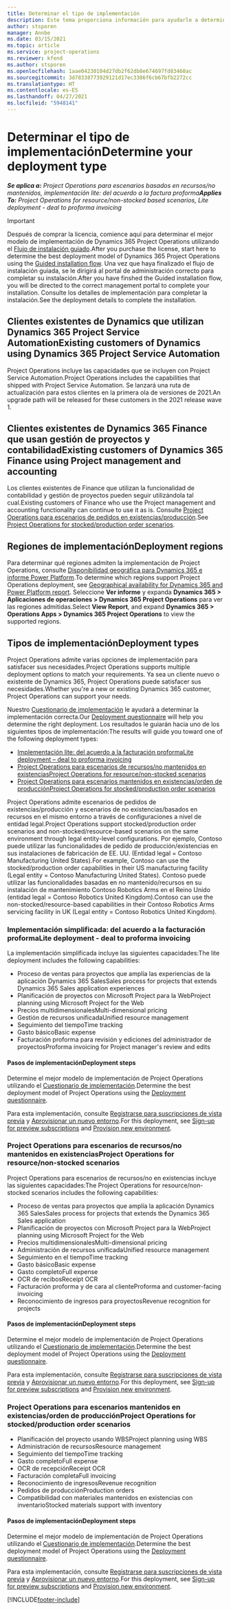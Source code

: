 ```yaml
---
title: Determinar el tipo de implementación
description: Este tema proporciona información para ayudarle a determinar el tipo de implementación correcto de las operaciones de proyecto para su empresa.
author: stsporen
manager: Annbe
ms.date: 03/15/2021
ms.topic: article
ms.service: project-operations
ms.reviewer: kfend
ms.author: stsporen
ms.openlocfilehash: 1aae04230104d27db2f62db8e674697fd83460ac
ms.sourcegitcommit: 3d78338773929121d17ec3386f6cb67bfb2272cc
ms.translationtype: HT
ms.contentlocale: es-ES
ms.lasthandoff: 04/27/2021
ms.locfileid: "5948141"
---
```

# <a name="determine-your-deployment-type"></a><span data-ttu-id="e09e4-103">Determinar el tipo de implementación</span><span class="sxs-lookup"><span data-stu-id="e09e4-103">Determine your deployment type</span></span>

<span data-ttu-id="e09e4-104">_**Se aplica a:** Project Operations para escenarios basados en recursos/no mantenidos, implementación lite: del acuerdo a la factura proforma_</span><span class="sxs-lookup"><span data-stu-id="e09e4-104">_**Applies To:** Project Operations for resource/non-stocked based scenarios, Lite deployment - deal to proforma invoicing_</span></span>

> [!IMPORTANT]
> <span data-ttu-id="e09e4-105">Después de comprar la licencia, comience aquí para determinar el mejor modelo de implementación de Dynamics 365 Project Operations utilizando el [Flujo de instalación guiado](https://aka.ms/provisionprojectoperations).</span><span class="sxs-lookup"><span data-stu-id="e09e4-105">After you purchase the license, start here to determine the best deployment model of Dynamics 365 Project Operations using the [Guided installation flow](https://aka.ms/provisionprojectoperations).</span></span>
> <span data-ttu-id="e09e4-106">Una vez que haya finalizado el flujo de instalación guiada, se le dirigirá al portal de administración correcto para completar su instalación.</span><span class="sxs-lookup"><span data-stu-id="e09e4-106">After you have finshed the Guided installation flow, you will be directed to the correct management portal to complete your installation.</span></span> <span data-ttu-id="e09e4-107">Consulte los detalles de implementación para completar la instalación.</span><span class="sxs-lookup"><span data-stu-id="e09e4-107">See the deployment details to complete the installation.</span></span>


## <a name="existing-customers-of-dynamics-using-dynamics-365-project-service-automation"></a><span data-ttu-id="e09e4-108">Clientes existentes de Dynamics que utilizan Dynamics 365 Project Service Automation</span><span class="sxs-lookup"><span data-stu-id="e09e4-108">Existing customers of Dynamics using Dynamics 365 Project Service Automation</span></span>
<span data-ttu-id="e09e4-109">Project Operations incluye las capacidades que se incluyen con Project Service Automation.</span><span class="sxs-lookup"><span data-stu-id="e09e4-109">Project Operations includes the capabilities that shipped with Project Service Automation.</span></span> <span data-ttu-id="e09e4-110">Se lanzará una ruta de actualización para estos clientes en la primera ola de versiones de 2021.</span><span class="sxs-lookup"><span data-stu-id="e09e4-110">An upgrade path will be released for these customers in the 2021 release wave 1.</span></span>

## <a name="existing-customers-of-dynamics-365-finance-using-project-management-and-accounting"></a><span data-ttu-id="e09e4-111">Clientes existentes de Dynamics 365 Finance que usan gestión de proyectos y contabilidad</span><span class="sxs-lookup"><span data-stu-id="e09e4-111">Existing customers of Dynamics 365 Finance using Project management and accounting</span></span> 

<span data-ttu-id="e09e4-112">Los clientes existentes de Finance que utilizan la funcionalidad de contabilidad y gestión de proyectos pueden seguir utilizándola tal cual.</span><span class="sxs-lookup"><span data-stu-id="e09e4-112">Existing customers of Finance who use the Project management and accounting functionality can continue to use it as is.</span></span> <span data-ttu-id="e09e4-113">Consulte [Project Operations para escenarios de pedidos en existencias/producción](#pma).</span><span class="sxs-lookup"><span data-stu-id="e09e4-113">See [Project Operations for stocked/production order scenarios](#pma).</span></span>


## <a name="deployment-regions"></a><span data-ttu-id="e09e4-114">Regiones de implementación</span><span class="sxs-lookup"><span data-stu-id="e09e4-114">Deployment regions</span></span>
<span data-ttu-id="e09e4-115">Para determinar qué regiones admiten la implementación de Project Operations, consulte [Disponibilidad geográfica para Dynamics 365 e informe Power Platform](https://dynamics.microsoft.com/en-us/geographic-availability/).</span><span class="sxs-lookup"><span data-stu-id="e09e4-115">To determine which regions support Project Operations deployment, see [Geographical availability for Dynamics 365 and Power Platform report](https://dynamics.microsoft.com/en-us/geographic-availability/).</span></span> <span data-ttu-id="e09e4-116">Seleccione **Ver informe** y expanda **Dynamics 365 > Aplicaciones de operaciones > Dynamics 365 Project Operations** para ver las regiones admitidas.</span><span class="sxs-lookup"><span data-stu-id="e09e4-116">Select **View Report**, and expand **Dynamics 365 > Operations Apps > Dynamics 365 Project Operations** to view the supported regions.</span></span>

## <a name="deployment-types"></a><span data-ttu-id="e09e4-117">Tipos de implementación</span><span class="sxs-lookup"><span data-stu-id="e09e4-117">Deployment types</span></span>
<span data-ttu-id="e09e4-118">Project Operations admite varias opciones de implementación para satisfacer sus necesidades.</span><span class="sxs-lookup"><span data-stu-id="e09e4-118">Project Operations supports multiple deployment options to match your requirements.</span></span> <span data-ttu-id="e09e4-119">Ya sea un cliente nuevo o existente de Dynamics 365, Project Operations puede satisfacer sus necesidades.</span><span class="sxs-lookup"><span data-stu-id="e09e4-119">Whether you're a new or existing Dynamics 365 customer, Project Operations can support your needs.</span></span>

<span data-ttu-id="e09e4-120">Nuestro [Cuestionario de implementación](https://aka.ms/provisionprojectoperations) le ayudará a determinar la implementación correcta.</span><span class="sxs-lookup"><span data-stu-id="e09e4-120">Our [Deployment questionnaire](https://aka.ms/provisionprojectoperations) will help you determine the right deployment.</span></span> <span data-ttu-id="e09e4-121">Los resultados le guiarán hacia uno de los siguientes tipos de implementación:</span><span class="sxs-lookup"><span data-stu-id="e09e4-121">The results will guide you toward one of the following deployment types:</span></span>

- [<span data-ttu-id="e09e4-122">Implementación lite: del acuerdo a la facturación proforma</span><span class="sxs-lookup"><span data-stu-id="e09e4-122">Lite deployment – deal to proforma invoicing</span></span>](#lite)
- [<span data-ttu-id="e09e4-123">Project Operations para escenarios de recursos/no mantenidos en existencias</span><span class="sxs-lookup"><span data-stu-id="e09e4-123">Project Operations for resource/non-stocked scenarios</span></span>](#integrated)
- [<span data-ttu-id="e09e4-124">Project Operations para escenarios mantenidos en existencias/orden de producción</span><span class="sxs-lookup"><span data-stu-id="e09e4-124">Project Operations for stocked/production order scenarios</span></span>](#pma)

<span data-ttu-id="e09e4-125">Project Operations admite escenarios de pedidos de existencias/producción y escenarios de no existencias/basados en recursos en el mismo entorno a través de configuraciones a nivel de entidad legal.</span><span class="sxs-lookup"><span data-stu-id="e09e4-125">Project Operations support stocked/production order scenarios and non-stocked/resource-based scenarios on the same environment through legal entity-level configurations.</span></span> <span data-ttu-id="e09e4-126">Por ejemplo, Contoso puede utilizar las funcionalidades de pedido de producción/existencias en sus instalaciones de fabricación de EE. UU. (Entidad legal = Contoso Manufacturing United States).</span><span class="sxs-lookup"><span data-stu-id="e09e4-126">For example, Contoso can use the stocked/production order capabilities in their US manufacturing facility (Legal entity = Contoso Manufacturing United States).</span></span> <span data-ttu-id="e09e4-127">Contoso puede utilizar las funcionalidades basadas en no mantenido/recursos en su instalación de mantenimiento Contoso Robotics Arms en el Reino Unido (entidad legal = Contoso Robotics United Kingdom).</span><span class="sxs-lookup"><span data-stu-id="e09e4-127">Contoso can use the non-stocked/resource-based capabilities in their Contoso Robotics Arms servicing facility in UK (Legal entity = Contoso Robotics United Kingdom).</span></span>

### <a name="lite-deployment---deal-to-proforma-invoicing"></a><a  name="lite"></a><span data-ttu-id="e09e4-128">Implementación simplificada: del acuerdo a la facturación proforma</span><span class="sxs-lookup"><span data-stu-id="e09e4-128">Lite deployment - deal to proforma invoicing</span></span>

<span data-ttu-id="e09e4-129">La implementación simplificada incluye las siguientes capacidades:</span><span class="sxs-lookup"><span data-stu-id="e09e4-129">The lite deployment includes the following capabilities:</span></span>

- <span data-ttu-id="e09e4-130">Proceso de ventas para proyectos que amplía las experiencias de la aplicación Dynamics 365 Sales</span><span class="sxs-lookup"><span data-stu-id="e09e4-130">Sales process for projects that extends Dynamics 365 Sales application experiences</span></span>
- <span data-ttu-id="e09e4-131">Planificación de proyectos con Microsoft Project para la Web</span><span class="sxs-lookup"><span data-stu-id="e09e4-131">Project planning using Microsoft Project for the Web</span></span>
- <span data-ttu-id="e09e4-132">Precios multidimensionales</span><span class="sxs-lookup"><span data-stu-id="e09e4-132">Multi-dimensional pricing</span></span>
- <span data-ttu-id="e09e4-133">Gestión de recursos unificada</span><span class="sxs-lookup"><span data-stu-id="e09e4-133">Unified resource management</span></span>
- <span data-ttu-id="e09e4-134">Seguimiento del tiempo</span><span class="sxs-lookup"><span data-stu-id="e09e4-134">Time tracking</span></span>
- <span data-ttu-id="e09e4-135">Gasto básico</span><span class="sxs-lookup"><span data-stu-id="e09e4-135">Basic expense</span></span>
- <span data-ttu-id="e09e4-136">Facturación proforma para revisión y ediciones del administrador de proyectos</span><span class="sxs-lookup"><span data-stu-id="e09e4-136">Proforma invoicing for Project manager's review and edits</span></span> 

#### <a name="deployment-steps"></a><span data-ttu-id="e09e4-137">Pasos de implementación</span><span class="sxs-lookup"><span data-stu-id="e09e4-137">Deployment steps</span></span>
<span data-ttu-id="e09e4-138">Determine el mejor modelo de implementación de Project Operations utilizando el [Cuestionario de implementación](https://aka.ms/provisionprojectoperations).</span><span class="sxs-lookup"><span data-stu-id="e09e4-138">Determine the best deployment model of Project Operations using the [Deployment questionnaire](https://aka.ms/provisionprojectoperations).</span></span>

<span data-ttu-id="e09e4-139">Para esta implementación, consulte [Registrarse para suscripciones de vista previa](lite-preview-subscription-sign-up.md) y [Aprovisionar un nuevo entorno](lite-deployment.md).</span><span class="sxs-lookup"><span data-stu-id="e09e4-139">For this deployment, see [Sign-up for preview subscriptions](lite-preview-subscription-sign-up.md) and [Provision new environment](lite-deployment.md).</span></span> 


### <a name="project-operations-for-resourcenon-stocked-scenarios"></a><a name="integrated"></a><span data-ttu-id="e09e4-140">Project Operations para escenarios de recursos/no mantenidos en existencias</span><span class="sxs-lookup"><span data-stu-id="e09e4-140">Project Operations for resource/non-stocked scenarios</span></span>
<span data-ttu-id="e09e4-141">Project Operations para escenarios de recursos/no en existencias incluye las siguientes capacidades:</span><span class="sxs-lookup"><span data-stu-id="e09e4-141">The Project Operations for resource/non-stocked scenarios includes the following capabilities:</span></span>
 
- <span data-ttu-id="e09e4-142">Proceso de ventas para proyectos que amplía la aplicación Dynamics 365 Sales</span><span class="sxs-lookup"><span data-stu-id="e09e4-142">Sales process for projects that extends the Dynamics 365 Sales application</span></span>
- <span data-ttu-id="e09e4-143">Planificación de proyectos con Microsoft Project para la Web</span><span class="sxs-lookup"><span data-stu-id="e09e4-143">Project planning using Microsoft Project for the Web</span></span>
- <span data-ttu-id="e09e4-144">Precios multidimensionales</span><span class="sxs-lookup"><span data-stu-id="e09e4-144">Multi-dimensional pricing</span></span>
- <span data-ttu-id="e09e4-145">Administración de recursos unificada</span><span class="sxs-lookup"><span data-stu-id="e09e4-145">Unified resource management</span></span>
- <span data-ttu-id="e09e4-146">Seguimiento en el tiempo</span><span class="sxs-lookup"><span data-stu-id="e09e4-146">Time tracking</span></span>
- <span data-ttu-id="e09e4-147">Gasto básico</span><span class="sxs-lookup"><span data-stu-id="e09e4-147">Basic expense</span></span>
- <span data-ttu-id="e09e4-148">Gasto completo</span><span class="sxs-lookup"><span data-stu-id="e09e4-148">Full expense</span></span>
- <span data-ttu-id="e09e4-149">OCR de recibos</span><span class="sxs-lookup"><span data-stu-id="e09e4-149">Receipt OCR</span></span>
- <span data-ttu-id="e09e4-150">Facturación proforma y de cara al cliente</span><span class="sxs-lookup"><span data-stu-id="e09e4-150">Proforma and customer-facing invoicing</span></span> 
- <span data-ttu-id="e09e4-151">Reconocimiento de ingresos para proyectos</span><span class="sxs-lookup"><span data-stu-id="e09e4-151">Revenue recognition for projects</span></span>

#### <a name="deployment-steps"></a><span data-ttu-id="e09e4-152">Pasos de implementación</span><span class="sxs-lookup"><span data-stu-id="e09e4-152">Deployment steps</span></span>
<span data-ttu-id="e09e4-153">Determine el mejor modelo de implementación de Project Operations utilizando el [Cuestionario de implementación](https://aka.ms/provisionprojectoperations).</span><span class="sxs-lookup"><span data-stu-id="e09e4-153">Determine the best deployment model of Project Operations using the [Deployment questionnaire](https://aka.ms/provisionprojectoperations).</span></span>

<span data-ttu-id="e09e4-154">Para esta implementación, consulte [Registrarse para suscripciones de vista previa](resource-sign-up-preview-subscription.md) y [Aprovisionar un nuevo entorno](resource-provision-new-environment.md).</span><span class="sxs-lookup"><span data-stu-id="e09e4-154">For this deployment, see [Sign-up for preview subscriptions](resource-sign-up-preview-subscription.md) and [Provision new environment](resource-provision-new-environment.md).</span></span> 


### <a name="project-operations-for-stockedproduction-order-scenarios"></a><a name="pma"></a><span data-ttu-id="e09e4-155">Project Operations para escenarios mantenidos en existencias/orden de producción</span><span class="sxs-lookup"><span data-stu-id="e09e4-155">Project Operations for stocked/production order scenarios</span></span>

- <span data-ttu-id="e09e4-156">Planificación del proyecto usando WBS</span><span class="sxs-lookup"><span data-stu-id="e09e4-156">Project planning using WBS</span></span>
- <span data-ttu-id="e09e4-157">Administración de recursos</span><span class="sxs-lookup"><span data-stu-id="e09e4-157">Resource management</span></span>
- <span data-ttu-id="e09e4-158">Seguimiento del tiempo</span><span class="sxs-lookup"><span data-stu-id="e09e4-158">Time tracking</span></span>
- <span data-ttu-id="e09e4-159">Gasto completo</span><span class="sxs-lookup"><span data-stu-id="e09e4-159">Full expense</span></span>
- <span data-ttu-id="e09e4-160">OCR de recepción</span><span class="sxs-lookup"><span data-stu-id="e09e4-160">Receipt OCR</span></span>
- <span data-ttu-id="e09e4-161">Facturación completa</span><span class="sxs-lookup"><span data-stu-id="e09e4-161">Full invoicing</span></span>
- <span data-ttu-id="e09e4-162">Reconocimiento de ingresos</span><span class="sxs-lookup"><span data-stu-id="e09e4-162">Revenue recognition</span></span>
- <span data-ttu-id="e09e4-163">Pedidos de producción</span><span class="sxs-lookup"><span data-stu-id="e09e4-163">Production orders</span></span>
- <span data-ttu-id="e09e4-164">Compatibilidad con materiales mantenidos en existencias con inventario</span><span class="sxs-lookup"><span data-stu-id="e09e4-164">Stocked materials support with inventory</span></span>

#### <a name="deployment-steps"></a><span data-ttu-id="e09e4-165">Pasos de implementación</span><span class="sxs-lookup"><span data-stu-id="e09e4-165">Deployment steps</span></span>
<span data-ttu-id="e09e4-166">Determine el mejor modelo de implementación de Project Operations utilizando el [Cuestionario de implementación](https://aka.ms/provisionprojectoperations).</span><span class="sxs-lookup"><span data-stu-id="e09e4-166">Determine the best deployment model of Project Operations using the [Deployment questionnaire](https://aka.ms/provisionprojectoperations).</span></span>

<span data-ttu-id="e09e4-167">Para esta implementación, consulte [Registrarse para suscripciones de vista previa](/dynamics365/fin-ops-core/dev-itpro/dev-tools/sign-up-preview-subscription?toc=%2fdynamics365%2ffinance%2ftoc.json) y [Aprovisionar un nuevo entorno](/dynamics365/fin-ops-core/dev-itpro/deployment/deploy-demo-environment?toc=%2fdynamics365%2ffinance%2ftoc.json).</span><span class="sxs-lookup"><span data-stu-id="e09e4-167">For this deployment, see [Sign-up for preview subscriptions](/dynamics365/fin-ops-core/dev-itpro/dev-tools/sign-up-preview-subscription?toc=%2fdynamics365%2ffinance%2ftoc.json) and [Provision new environment](/dynamics365/fin-ops-core/dev-itpro/deployment/deploy-demo-environment?toc=%2fdynamics365%2ffinance%2ftoc.json).</span></span> 



[!INCLUDE[footer-include](../includes/footer-banner.md)]